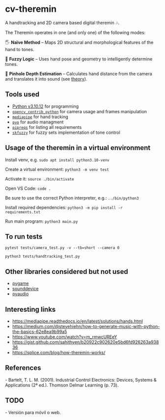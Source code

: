 # cv-theremin
A handtracking and 2D camera based digital theremin 🎶.

The Theremin operates in one (and only one) of the following modes:

🖐️ **Naïve Method** – Maps 2D structural and morphological features of the hand to tones.

🧠 **Fuzzy Logic** – Uses hand pose and geometry to intelligently determine tones.

📏 **Pinhole Depth Estimation** – Calculates hand distance from the camera and translates it into sound (see [theory](./cameraCalibration/README.md)).

<h2>Tools used</h2>

- [Python v3.10.12](https://docs.python-guide.org/starting/install3/linux/) for programming
- [`opencv_contrib_python`](https://github.com/opencv/opencv-python?tab=readme-ov-file#installation-and-usage) for camera usage and frames manipulation
- [`mediapipe`](https://github.com/google-ai-edge/mediapipe) for hand tracking
- [`pyo`](https://github.com/belangeo/pyo) for audio managment
- [`pipreqs`](https://github.com/bndr/pipreqs) for listing all requirements
- [`skfuzzy`](https://pythonhosted.org/scikit-fuzzy/) for fuzzy sets implementation of tone control

<h2>Usage of the theremin in a virtual environment</h2>

Install venv, e.g.
`sudo apt install python3.10-venv `

Create a virtual environment:
`python3 -m venv test`

Activate it:
`source ./bin/activate`

Open VS Code:
`code .`

Be sure to use the correct Python interpreter, e.g.:
`../bin/python3`

Install required dependencies:
`python3 -m pip install -r requirements.txt`

Run main program:
`python3 main.py`

<h2>To run tests</h2>

`pytest tests/camera_test.py -v --tb=short --camera 0`

`python3 tests/handtracking_test.py`

<h2>Other libraries considered but not used</h2>

- [pygame](https://www.pygame.org/news) 
- [sounddevice](https://python-sounddevice.readthedocs.io/en/0.5.1/)
- [pyaudio](https://people.csail.mit.edu/hubert/pyaudio/) 

<h2>Interesting links</h2>

- https://mediapipe.readthedocs.io/en/latest/solutions/hands.html
- https://medium.com/@stevehiehn/how-to-generate-music-with-python-the-basics-62e8ea9b99a5
- https://www.youtube.com/watch?v=m_rmwcUREeY
- https://gist.github.com/sahithyen/b20922c902620e5bd6fd926263a93836
- https://splice.com/blog/how-theremin-works/

<h2>References</h2>
- Bartelt, T. L. M. (2001). Industrial Control Electronics: Devices, Systems & Applications (2ª ed.). Thomson Delmar Learning (p. 73).

<h2>TODO</h2>
- Versión para móvil o web.
